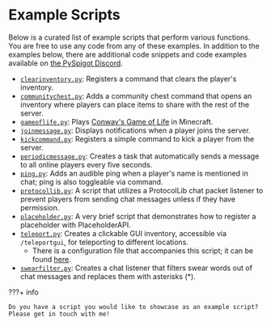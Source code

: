 # Example Scripts

Below is a curated list of example scripts that perform various functions. You are free to use any code from any of these examples. In addition to the examples below, there are additional code snippets and code examples available on [the PySpigot Discord](https://discord.gg/f2u7nzRwuk).

- [`clearinventory.py`](https://github.com/magicmq/pyspigot/blob/master/examples/clearinventory.py): Registers a command that clears the player's inventory.
- [`communitychest.py`](https://github.com/magicmq/pyspigot/blob/master/examples/communitychest.py): Adds a community chest command that opens an inventory where players can place items to share with the rest of the server.
- [`gameoflife.py`](https://github.com/magicmq/pyspigot/blob/master/examples/gameoflife.py): Plays [Conway's Game of Life](https://en.wikipedia.org/wiki/Conway%27s_Game_of_Life) in Minecraft.
- [`joinmessage.py`](https://github.com/magicmq/pyspigot/blob/master/examples/joinmessage.py): Displays notifications when a player joins the server.
- [`kickcommand.py`](https://github.com/magicmq/PySpigot/blob/master/examples/kickcommand.py): Registers a simple command to kick a player from the server.
- [`periodicmessage.py`](https://github.com/magicmq/PySpigot/blob/master/examples/periodicmessage.py): Creates a task that automatically sends a message to all online players every five seconds.
- [`ping.py`](https://github.com/magicmq/pyspigot/blob/master/examples/ping.py): Adds an audible ping when a player's name is mentioned in chat; ping is also toggleable via command.
- [`protocollib.py`](https://github.com/magicmq/pyspigot/blob/master/examples/protocollib.py): A script that utilizes a ProtocolLib chat packet listener to prevent players from sending chat messages unless if they have permission.
- [`placeholder.py`](https://github.com/magicmq/pyspigot/blob/master/examples/placeholder.py): A very brief script that demonstrates how to register a placeholder with PlaceholderAPI.
- [`teleport.py`](https://github.com/magicmq/pyspigot/blob/master/examples/teleport/teleport.py): Creates a clickable GUI inventory, accessible via `/teleportgui`, for teleporting to different locations.
    - There is a configuration file that accompanies this script; it can be found [here](https://github.com/magicmq/pyspigot/blob/master/examples/teleport/teleport.yml).
- [`swearfilter.py`](https://github.com/magicmq/PySpigot/blob/master/examples/swearfilter.py): Creates a chat listener that filters swear words out of chat messages and replaces them with asterisks (\*).

???+ info

    Do you have a script you would like to showcase as an example script? Please get in touch with me!